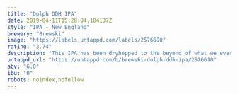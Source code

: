 ```yaml
---
title: "Dolph DDH IPA"
date: 2019-04-11T15:28:04.104137Z
style: "IPA - New England"
brewery: "Brewski"
image: "https://labels.untappd.com/labels/2576690"
rating: "3.74"
description: "This IPA has been dryhopped to the beyond of what we ever did before. You get to follow us to the dark side of the moon. We are totally breaching new ground of flavors. You will encounter rich tropical notes from all the hops that took a plunch into this beer. This is us showing you that we are not holding back, instead pushing the boundaries, promoting freedom, dolphins and craft beer. Just as dolph would do. Its time to free flipper. Cheers to that!"
untappd_url: "https://untappd.com/b/brewski-dolph-ddh-ipa/2576690"
abv: "6.0"
ibu: "0"
robots: noindex,nofollow
---
```


